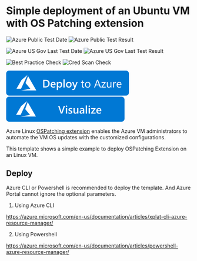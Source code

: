 # Simple deployment of an Ubuntu VM with OS Patching extension

![Azure Public Test Date](https://azurequickstartsservice.blob.core.windows.net/badges/201-ospatching-extension-on-ubuntu/PublicLastTestDate.svg)
![Azure Public Test Result](https://azurequickstartsservice.blob.core.windows.net/badges/201-ospatching-extension-on-ubuntu/PublicDeployment.svg)

![Azure US Gov Last Test Date](https://azurequickstartsservice.blob.core.windows.net/badges/201-ospatching-extension-on-ubuntu/FairfaxLastTestDate.svg)
![Azure US Gov Last Test Result](https://azurequickstartsservice.blob.core.windows.net/badges/201-ospatching-extension-on-ubuntu/FairfaxDeployment.svg)

![Best Practice Check](https://azurequickstartsservice.blob.core.windows.net/badges/201-ospatching-extension-on-ubuntu/BestPracticeResult.svg)
![Cred Scan Check](https://azurequickstartsservice.blob.core.windows.net/badges/201-ospatching-extension-on-ubuntu/CredScanResult.svg)

[![Deploy To Azure](https://raw.githubusercontent.com/Azure/azure-quickstart-templates/master/1-CONTRIBUTION-GUIDE/images/deploytoazure.svg?sanitize=true)](https://portal.azure.com/#create/Microsoft.Template/uri/https%3A%2F%2Fraw.githubusercontent.com%2FAzure%2Fazure-quickstart-templates%2Fmaster%2F201-ospatching-extension-on-ubuntu%2Fazuredeploy.json)  [![Visualize](https://raw.githubusercontent.com/Azure/azure-quickstart-templates/master/1-CONTRIBUTION-GUIDE/images/visualizebutton.svg?sanitize=true)](http://armviz.io/#/?load=https%3A%2F%2Fraw.githubusercontent.com%2FAzure%2Fazure-quickstart-templates%2Fmaster%2F201-ospatching-extension-on-ubuntu%2Fazuredeploy.json)

Azure Linux [OSPatching extension](https://github.com/Azure/azure-linux-extensions/tree/master/OSPatching) enables the Azure VM administrators to automate the VM OS updates with the customized configurations.

This template shows a simple example to deploy OSPatching Extension on an Linux VM.

## Deploy

Azure CLI or Powershell is recommended to deploy the template. And Azure Portal cannot ignore the optional parameters.

1. Using Azure CLI

  https://azure.microsoft.com/en-us/documentation/articles/xplat-cli-azure-resource-manager/

2. Using Powershell

  https://azure.microsoft.com/en-us/documentation/articles/powershell-azure-resource-manager/




